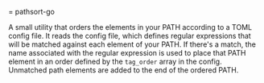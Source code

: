 = pathsort-go

A small utility that orders the elements in your PATH according to a TOML config file. It reads the config file, which defines regular expressions that will be matched against each element of your PATH. If there's a match, the name associated with the regular expression is used to place that PATH element in an order defined by the `tag_order` array in the config. Unmatched path elements are added to the end of the ordered PATH.

